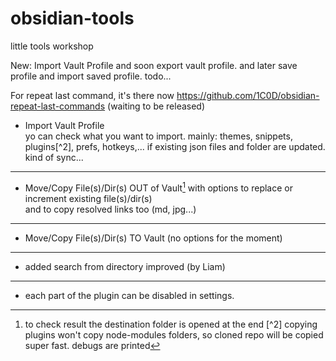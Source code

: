 # obsidian-tools
little tools workshop

New: Import Vault Profile and soon export vault profile. and later save profile and import saved profile. todo...


For repeat last command, it's there now https://github.com/1C0D/obsidian-repeat-last-commands (waiting to be released)

- Import Vault Profile  
  yo can check what you want to import. mainly: themes, snippets, plugins[^2], prefs, hotkeys,...
  if existing json files and folder are updated. kind of sync...   


---
- Move/Copy File(s)/Dir(s) OUT of Vault[^1]
  with options to replace or increment existing file(s)/dir(s)   
  and to copy resolved links too (md, jpg...) 
--- 
- Move/Copy File(s)/Dir(s) TO Vault (no options for the moment)
---
- added search from directory improved (by Liam)
---
- each part of the plugin can be disabled in settings.

[^1]: to check result the destination folder is opened at the end
[^2] copying plugins won't copy node-modules folders, so cloned repo will be copied super fast. debugs are printed